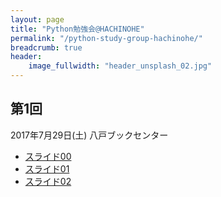 ```yaml
---
layout: page
title: "Python勉強会@HACHINOHE"
permalink: "/python-study-group-hachinohe/"
breadcrumb: true
header:
    image_fullwidth: "header_unsplash_02.jpg"
---
```


## 第1回
2017年7月29日(土) 八戸ブックセンター

* [スライド00](/pages/python-study-group-hachinohe/Python-Study-Group-HACHINOHE-00.pdf)
* [スライド01](/pages/python-study-group-hachinohe/Python-Study-Group-HACHINOHE-01.pdf)
* [スライド02](/pages/python-study-group-hachinohe/Python-Study-Group-HACHINOHE-02.pdf)
